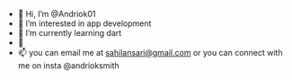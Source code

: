 - 👋 Hi, I’m @Andriok01
- 👀 I’m interested in app development
- 🌱 I’m currently learning dart
- 💞️ 
- 📫 you can email me at sahilansari@gmail.com or you can connect with me on insta @andrioksmith

<!---
Andriok01/Andriok01 is a ✨ special ✨ repository because its `README.md` (this file) appears on your GitHub profile.
You can click the Preview link to take a look at your changes.
--->
